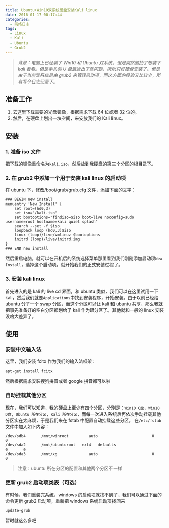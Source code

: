 ```yaml
---
title: Ubuntu+Win10双系统硬盘安装Kali linux
date: 2016-01-17 00:17:44
categories:
  - 网络日志
tags:
  - Linux
  - Kali
  - Ubuntu
  - Grub2
---
```


<!-- toc -->

> _背景：电脑上已经装了 Win10 和 Ubuntu 双系统，但是突然脑抽了想装下 kali 看看。但是手头的 U 盘最近出了些问题，所以只好硬盘安装了。但是由于当前双系统是由 grub2 来管理启动项，而这方面的经验又比较少，所有写个日志记录下。_

<!-- more -->

## 准备工作

1. 去[这里](https://www.kali.org/downloads/)下载需要的光盘镜像，根据需求下载 64 位或者 32 位的。
2. 然后，在硬盘上划出一块空间，来安放我们的 Kali linux。

## 安装

### 1. 准备 iso 文件

把下载的镜像重命名为`kali.iso`，然后放到我硬盘的第三个分区的根目录下。

### 2. 在 grub2 中添加一个用于安装 kali linux 的启动项

在 ubuntu 下，修改/boot/grub/grub.cfg 文件，添加下面的文字：

```shell
### BEGIN new install
menuentry 'New Install' {
    set root=(hd0,3)
    set iso="/kali.iso"
    set bootoptions="findiso=$iso boot=live noconfig=sudo username=root hostname=kali quiet splash"
    search --set -f $iso
    loopback loop (hd0,3)$iso
    linux (loop)/live/vmlinuz $bootoptions
    initrd (loop)/live/initrd.img
}
### END new install
```

然后重启电脑，就可以在开机后的系统选择菜单那里看到我们刚刚添加启动项`New Install`，选择这个启动项，就开始我们的正式安装过程了。

### 3. 安装 kali linux

首先进入的是 kali 的 live cd 界面，和 ubuntu 类似，我们可以在这里试用一下 kali，然后我们就要`Applications`中找到安装程序，开始安装。由于以前已经给 ubuntu 分了一个 swap 分区，而这个分区可以让 kali 和 ubuntu 共享，那么我就把事先准备好的空白分区都划给了 kali 作为跟分区了。其他就和一般的 linux 安装没啥大差异了。

## 使用

### 安装中文输入法

这里，我们安装 fcitx 作为我们的输入法框架：

```shell
apt-get install fcitx
```

然后根据需求安装搜狗拼音或者 google 拼音都可以啦

### 自动挂载其他分区

现在，我们可以知道，我的硬盘上至少有四个分区，分别是：`Win10 C盘`，`Win10 D盘`，`Ubuntu 所在分区`，`Kali 所在分区`，而每一次进入系统后再依次手动挂载其他分区实在太麻烦，于是我们来在 fstab 中配置自动挂载这些分区。
在`/etc/fstab`文件中加入如下内容：

```shell
/dev/sdb4       /mnt/winroot         auto                        0       0
/dev/sda2       /mnt/ubunturoot   ext4   defaults                        0       0
/dev/sda3       /mnt/xg              auto                        0       0
```

> 注意：ubuntu 所在分区的配置和其他两个分区不一样

### 更新 grub2 启动项类表（可选）

有时候，我们重装完系统，windows 的启动项就找不到了，我们可以通过下面的命令更新 grub2 启动项，重新把 windows 系统启动项找回来

```shell
update-grub
```

暂时就这么多吧
